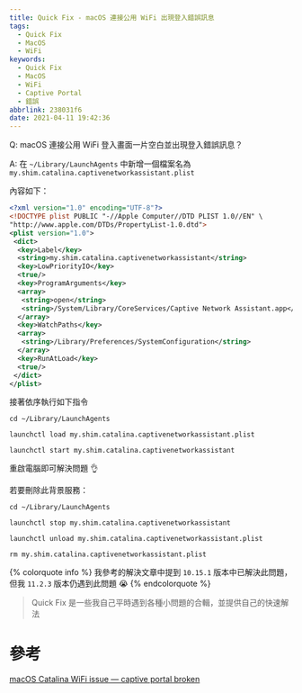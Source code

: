 ```yaml
---
title: Quick Fix - macOS 連接公用 WiFi 出現登入錯誤訊息
tags:
  - Quick Fix
  - MacOS
  - WiFi
keywords:
  - Quick Fix
  - MacOS
  - WiFi
  - Captive Portal
  - 錯誤
abbrlink: 238031f6
date: 2021-04-11 19:42:36
---
```


Q: macOS 連接公用 WiFi 登入畫面一片空白並出現登入錯誤訊息？

A: 在 `~/Library/LaunchAgents` 中新增一個檔案名為 `my.shim.catalina.captivenetworkassistant.plist`

<!-- more -->

內容如下：

```xml
<?xml version="1.0" encoding="UTF-8"?>
<!DOCTYPE plist PUBLIC "-//Apple Computer//DTD PLIST 1.0//EN" \
"http://www.apple.com/DTDs/PropertyList-1.0.dtd">
<plist version="1.0">
 <dict>
  <key>Label</key>
  <string>my.shim.catalina.captivenetworkassistant</string>
  <key>LowPriorityIO</key>
  <true/>
  <key>ProgramArguments</key>
  <array>
   <string>open</string>
   <string>/System/Library/CoreServices/Captive Network Assistant.app</string>
  </array>
  <key>WatchPaths</key>
  <array>
   <string>/Library/Preferences/SystemConfiguration</string>
  </array>
  <key>RunAtLoad</key>
  <true/>
 </dict>
</plist>
```

接著依序執行如下指令

```shell
cd ~/Library/LaunchAgents
```
```shell
launchctl load my.shim.catalina.captivenetworkassistant.plist
```
```shell
launchctl start my.shim.catalina.captivenetworkassistant
```

重啟電腦即可解決問題 👌

若要刪除此背景服務：

```shell
cd ~/Library/LaunchAgents
```
```shell
launchctl stop my.shim.catalina.captivenetworkassistant
```
```shell
launchctl unload my.shim.catalina.captivenetworkassistant.plist
```
```shell
rm my.shim.catalina.captivenetworkassistant.plist
```

{% colorquote info %}
我參考的解決文章中提到 `10.15.1` 版本中已解決此問題，但我 `11.2.3` 版本仍遇到此問題 😭
{% endcolorquote %}

> Quick Fix 是一些我自己平時遇到各種小問題的合輯，並提供自己的快速解法

# 參考

[macOS Catalina WiFi issue — captive portal broken](https://poweruser.blog/macos-catalina-wifi-issue-captive-portal-broken-45610cc016b5)